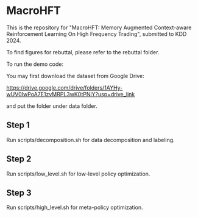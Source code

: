 # MacroHFT
This is the repository for "MacroHFT: Memory Augmented Context-aware Reinforcement Learning On High Frequency Trading", submitted to KDD 2024.

To find figures for rebuttal, please refer to the rebuttal folder. 

To run the demo code:

You may first download the dataset from Google Drive:

https://drive.google.com/drive/folders/1AYHy-wUV0IwPoA7E1zvMRPL3wK0tPNiY?usp=drive_link

and put the folder under data folder.

## Step 1
Run scripts/decomposition.sh for data decomposition and labeling. 
## Step 2
Run scripts/low_level.sh for low-level policy optimization. 
## Step 3
Run scripts/high_level.sh for meta-policy optimization. 
